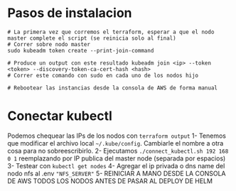 # Pasos de instalacion
```
# La primera vez que corremos el terraform, esperar a que el nodo master complete el script (se reinicia solo al final)
# Correr sobre nodo master
sudo kubeadm token create --print-join-command

# Produce un output con este resultado kubeadm join <ip> --token <token> --discovery-token-ca-cert-hash <hash>
# Correr este comando con sudo en cada uno de los nodos hijo

# Rebootear las instancias desde la consola de AWS de forma manual

```

# Conectar kubectl
Podemos chequear las IPs de los nodos con `terraform output`
1- Tenemos que modificar el archivo local `~/.kube/config`. Cambiarle el nombre a otra cosa para no sobreescribirlo.
2- Ejecutamos `./connect_kubectl.sh 192 168 0 1` reemplazando por IP publica del master node (separada por espacios)
3- Testear con `kubectl get nodes`
4- Agregar el ip privada o dns name del nodo nfs al .env `"NFS_SERVER"`
5- REINICIAR A MANO DESDE LA CONSOLA DE AWS TODOS LOS NODOS ANTES DE PASAR AL DEPLOY DE HELM